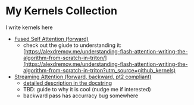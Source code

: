 # My Kernels Collection

I write kernels here

- [Fused Self Attention (forward)](https://github.com/alexdremov/kernels/blob/main/src/self_attention/kernel.py)
  - check out the giude to understanding it: [https://alexdremov.me/understanding-flash-attention-writing-the-algorithm-from-scratch-in-triton/](https://alexdremov.me/understanding-flash-attention-writing-the-algorithm-from-scratch-in-triton?utm_source=github_kernels)
- [Streaming Attention (forward, backward, pt2 compliant)](https://github.com/alexdremov/kernels/blob/main/src/streaming_attention/kernel.py)
  - [detailed description in the docstring](https://github.com/alexdremov/kernels/blob/9d2fde773ee9bfc8c838fb6cad741323b7e02afb/src/streaming_attention/kernel.py#L1489)
  - TBD: guide to why it is cool (nudge me if interested)
  - backward pass has accurracy bug somewhere 
